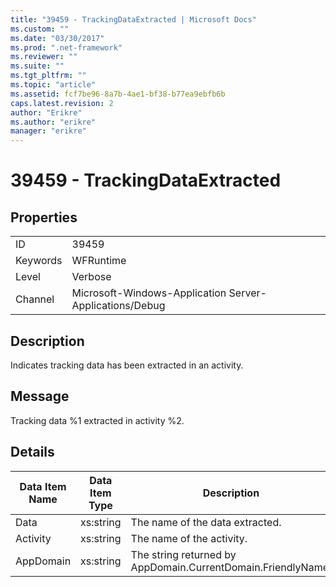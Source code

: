 ```yaml
---
title: "39459 - TrackingDataExtracted | Microsoft Docs"
ms.custom: ""
ms.date: "03/30/2017"
ms.prod: ".net-framework"
ms.reviewer: ""
ms.suite: ""
ms.tgt_pltfrm: ""
ms.topic: "article"
ms.assetid: fcf7be96-8a7b-4ae1-bf38-b77ea9ebfb6b
caps.latest.revision: 2
author: "Erikre"
ms.author: "erikre"
manager: "erikre"
---
```

# 39459 - TrackingDataExtracted
## Properties  
  
|||  
|-|-|  
|ID|39459|  
|Keywords|WFRuntime|  
|Level|Verbose|  
|Channel|Microsoft-Windows-Application Server-Applications/Debug|  
  
## Description  
 Indicates tracking data has been extracted in an activity.  
  
## Message  
 Tracking data %1 extracted in activity %2.  
  
## Details  
  
|Data Item Name|Data Item Type|Description|  
|--------------------|--------------------|-----------------|  
|Data|xs:string|The name of the data extracted.|  
|Activity|xs:string|The name of the activity.|  
|AppDomain|xs:string|The string returned by AppDomain.CurrentDomain.FriendlyName.|